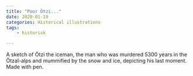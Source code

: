 ```yaml
---
title: "Poor Ötzi..."
date: 2020-01-19
categories: Historical illustrations
tags: 
    - historisk

---
```

A sketch of Ötzi the iceman, the man who was murdered 5300 years in the Ötzal-alps and mummified by the snow and ice, depicting his last moment. Made with pen.